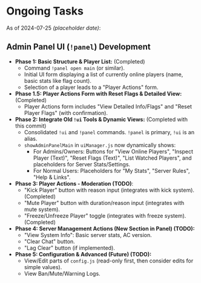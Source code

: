# Ongoing Tasks

As of 2024-07-25 *(placeholder date)*:

## Admin Panel UI (`!panel`) Development
*   **Phase 1: Basic Structure & Player List:** (Completed)
    *   Command `!panel open main` (or similar).
    *   Initial UI form displaying a list of currently online players (name, basic stats like flag count).
    *   Selection of a player leads to a "Player Actions" form.
*   **Phase 1.5: Player Actions Form with Reset Flags & Detailed View:** (Completed)
    *   Player Actions form includes "View Detailed Info/Flags" and "Reset Player Flags" (with confirmation).
*   **Phase 2: Integrate Old `!ui` Tools & Dynamic Views:** (Completed with this commit)
    *   Consolidated `!ui` and `!panel` commands. `!panel` is primary, `!ui` is an alias.
    *   `showAdminPanelMain` in `uiManager.js` now dynamically shows:
        *   For Admins/Owners: Buttons for "View Online Players", "Inspect Player (Text)", "Reset Flags (Text)", "List Watched Players", and placeholders for Server Stats/Settings.
        *   For Normal Users: Placeholders for "My Stats", "Server Rules", "Help & Links".
*   **Phase 3: Player Actions - Moderation (TODO)**:
    *   "Kick Player" button with reason input (integrates with kick system). (Completed)
    *   "Mute Player" button with duration/reason input (integrates with mute system).
    *   "Freeze/Unfreeze Player" toggle (integrates with freeze system). (Completed)
*   **Phase 4: Server Management Actions (New Section in Panel) (TODO):**
    *   "View System Info": Basic server stats, AC version.
    *   "Clear Chat" button.
    *   "Lag Clear" button (if implemented).
*   **Phase 5: Configuration & Advanced (Future) (TODO):**
    *   View/Edit parts of `config.js` (read-only first, then consider edits for simple values).
    *   View Ban/Mute/Warning Logs.
